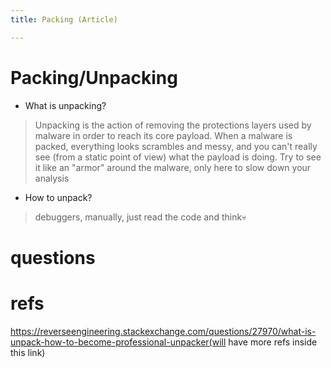 ```yaml
---
title: Packing (Article)

---
```


# Packing/Unpacking


* What is unpacking?

>    Unpacking is the action of removing the protections layers used by malware in order to reach its core payload. When a malware is packed, everything looks scrambles and messy, and you can't really see (from a static point of view) what the payload is doing. Try to see it like an "armor" around the malware, only here to slow down your analysis
* How to unpack?
> debuggers, manually, just read the code and think:skull:

# questions

# refs
https://reverseengineering.stackexchange.com/questions/27970/what-is-unpack-how-to-become-professional-unpacker(will have more refs inside this link)